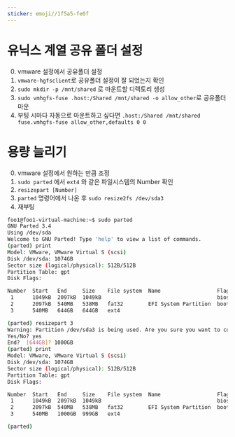 ```yaml
---
sticker: emoji//1f5a5-fe0f
---
```


# 유닉스 계열 공유 폴더 설정

0. vmware 설정에서 공유폴더 설정
1. `vmware-hgfsclient`로 공유폴더 설정이 잘 되었는지 확인
2. `sudo mkdir -p /mnt/shared` 로 마운트할 디렉토리 생성
3. `sudo vmhgfs-fuse .host:/Shared /mnt/shared -o allow_other`로 공유폴더 마운
4.  부팅 시마다 자동으로 마운트하고 싶다면 `.host:/Shared /mnt/shared fuse.vmhgfs-fuse allow_other,defaults 0 0`


# 용량 늘리기
0. vmware 설정에서 원하는 만큼 조정
1. `sudo parted` 에서 `ext4` 와 같은 파일시스템의 Number 확인
2. `resizepart [Number]` 
3. `parted` 명령어에서 나온 후 `sudo resize2fs /dev/sda3`
4. 재부팅

```sh
foo1@foo1-virtual-machine:~$ sudo parted 
GNU Parted 3.4
Using /dev/sda
Welcome to GNU Parted! Type 'help' to view a list of commands.
(parted) print
Model: VMware, VMware Virtual S (scsi)
Disk /dev/sda: 1074GB
Sector size (logical/physical): 512B/512B
Partition Table: gpt
Disk Flags: 

Number  Start   End     Size    File system  Name                  Flags
 1      1049kB  2097kB  1049kB                                     bios_grub
 2      2097kB  540MB   538MB   fat32        EFI System Partition  boot, esp
 3      540MB   644GB   644GB   ext4

(parted) resizepart 3
Warning: Partition /dev/sda3 is being used. Are you sure you want to continue?
Yes/No? yes                                                               
End?  [644GB]? 1000GB                                                     
(parted) print                                                            
Model: VMware, VMware Virtual S (scsi)
Disk /dev/sda: 1074GB
Sector size (logical/physical): 512B/512B
Partition Table: gpt
Disk Flags: 

Number  Start   End     Size    File system  Name                  Flags
 1      1049kB  2097kB  1049kB                                     bios_grub
 2      2097kB  540MB   538MB   fat32        EFI System Partition  boot, esp
 3      540MB   1000GB  999GB   ext4

(parted) 
```

